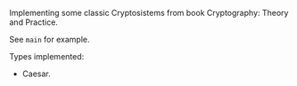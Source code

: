 Implementing some classic Cryptosistems from book Cryptography: Theory and Practice.

See `main` for example.

Types implemented:
- Caesar.
